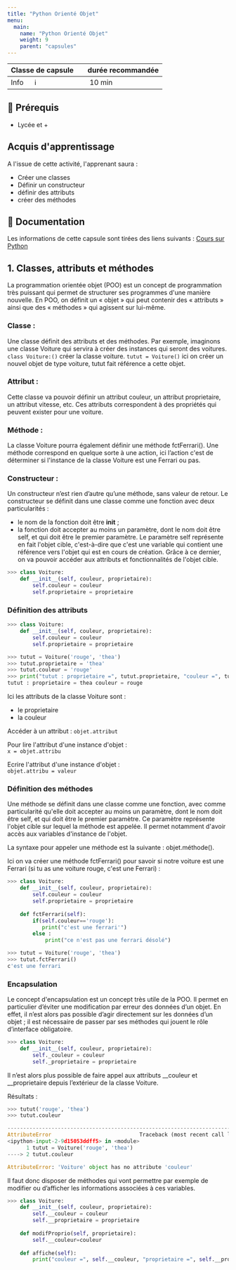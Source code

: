 ```yaml
---
title: "Python Orienté Objet"
menu:
  main:
    name: "Python Orienté Objet"
    weight: 9
    parent: "capsules"
---
```

| Classe de capsule  | &emsp;durée recommandée |
|:-------------------|:------------------|
| Info  &emsp;  ℹ️  |&emsp; 10 min      |


## 🎒 Prérequis

- Lycée et +

## Acquis d'apprentissage
A l'issue de cette activité, l'apprenant saura : 
- Créer une classes 
- Définir un constructeur
- définir des attributs
- créer des méthodes  

## 📗 Documentation

Les informations de cette capsule sont tirées des liens suivants :
[Cours sur Python](https://courspython.com/bases-python.html)


## 1. Classes, attributs et méthodes 

La programmation orientée objet (POO) est un concept de programmation très puissant qui permet de structurer ses programmes d'une manière nouvelle. En POO, on définit un « objet » qui peut contenir des « attributs » ainsi que des « méthodes » qui agissent sur lui-même.

### Classe :
Une classe définit des attributs et des méthodes. Par exemple, imaginons une classe Voiture qui servira à créer des instances qui seront des voitures. 
`class Voiture:()` créer la classe voiture. 
`tutut = Voiture()` ici on créer un nouvel objet de type voiture, tutut fait référence a cette objet. 

### Attribut :
Cette classe va pouvoir définir un attribut couleur, un attribut proprietaire, un attribut vitesse, etc. Ces attributs correspondent à des propriétés qui peuvent exister pour une voiture. 

### Méthode : 
La classe Voiture pourra également définir une méthode fctFerrari(). Une méthode correspond en quelque sorte à une action, ici l’action c'est de déterminer si l'instance de la classe Voiture est une Ferrari ou pas.  

### Constructeur : 

Un constructeur n’est rien d’autre qu’une méthode, sans valeur de retour. Le constructeur se définit dans une classe comme une fonction avec deux particularités :
* le nom de la fonction doit être __init__ ;
* la fonction doit accepter au moins un paramètre, dont le nom doit être self, et qui doit être le premier paramètre.
Le paramètre self représente en fait l'objet cible, c'est-à-dire que c'est une variable qui contient une référence vers l'objet qui est en cours de création. Grâce à ce dernier, on va pouvoir accéder aux attributs et fonctionnalités de l'objet cible.

```python 
>>> class Voiture:
    def __init__(self, couleur, proprietaire):
        self.couleur = couleur
        self.proprietaire = proprietaire
```

### Définition des attributs 

```python 
>>> class Voiture:
    def __init__(self, couleur, proprietaire):
        self.couleur = couleur
        self.proprietaire = proprietaire

>>> tutut = Voiture('rouge', 'thea')
>>> tutut.proprietaire = 'thea'
>>> tutut.couleur = 'rouge'
>>> print("tutut : proprietaire =", tutut.proprietaire, "couleur =", tutut.couleur)
tutut : proprietaire = thea couleur = rouge
```
Ici les attributs de la classe Voiture sont : 
- le proprietaire  
- la couleur    

Accéder à un attribut : `objet.attribut`

Pour lire l'attribut d'une instance d'objet :   
`x = objet.attribu`  

Ecrire l'attribut d'une instance d'objet :   
`objet.attribu = valeur`   


### Définition des méthodes 

Une méthode se définit dans une classe comme une fonction, avec comme particularité qu'elle doit accepter au moins un paramètre, dont le nom doit être self, et qui doit être le premier paramètre. Ce paramètre représente l'objet cible sur lequel la méthode est appelée. Il permet notamment d'avoir accès aux variables d'instance de l'objet.

La syntaxe pour appeler une méthode est la suivante : objet.méthode(). 

Ici on va créer une méthode fctFerrari() pour savoir si notre voiture est une Ferrari (si tu as une voiture rouge, c'est une Ferrari) :  
```python 
>>> class Voiture:
    def __init__(self, couleur, proprietaire):
        self.couleur = couleur
        self.proprietaire = proprietaire
        
    def fctFerrari(self): 
        if(self.couleur=='rouge'):
           print("c'est une ferrari'")
        else : 
            print("ce n'est pas une ferrari désolé")

>>> tutut = Voiture('rouge', 'thea')
>>> tutut.fctFerrari()
c'est une ferrari
```
### Encapsulation 

Le concept d'encapsulation est un concept très utile de la POO. Il permet en particulier d’éviter une modification par erreur des données d’un objet. En effet, il n’est alors pas possible d’agir directement sur les données d’un objet ; il est nécessaire de passer par ses méthodes qui jouent le rôle d’interface obligatoire.
```python 
>>> class Voiture:
    def __init__(self, couleur, proprietaire):
        self._couleur = couleur
        self._proprietaire = proprietaire
```
Il n’est alors plus possible de faire appel aux attributs __couleur et __proprietaire depuis l’extérieur de la classe Voiture.

Résultats : 
```python 
>>> tutut('rouge', 'thea')
>>> tutut.couleur

---------------------------------------------------------------------------
AttributeError                            Traceback (most recent call last)
<ipython-input-2-9d15053ddff5> in <module>
      1 tutut = Voiture('rouge', 'thea')
----> 2 tutut.couleur

AttributeError: 'Voiture' object has no attribute 'couleur'
```

Il faut donc disposer de méthodes qui vont permettre par exemple de modifier ou d’afficher les informations associées à ces variables. 
```python 
>>> class Voiture:
    def __init__(self, couleur, proprietaire):
        self.__couleur = couleur
        self.__proprietaire = proprietaire
    
    def modifProprio(self, proprietaire):
        self.__couleur=couleur
    
    def affiche(self):
        print("couleur =", self.__couleur, "proprietaire =", self.__proprietaire)
    
```